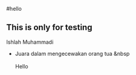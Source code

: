 #hello

## This is only for testing

Ishlah Muhammadi
 - Juara dalam mengecewakan orang tua
&nbsp
\
\
Hello